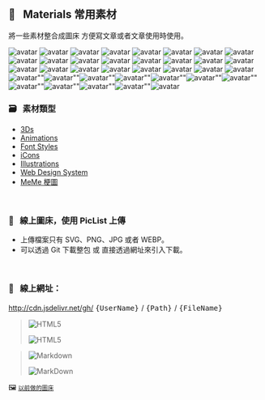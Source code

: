                               
## :art: &nbsp; Materials 常用素材
  將一些素材整合成圖床         方便寫文章或者文章使用時使用。

<img
  src="https://api.dicebear.com/6.x/pixel-art/svg?seed=INv1mh8&backgroundColor=0d177c&rotate=23&scale=68&radius=12&size=66"
  alt="avatar"
/>
<img
  src="https://api.dicebear.com/6.x/pixel-art/svg?seed=0JIZq68&backgroundColor=c92486&rotate=293&scale=184&radius=12&size=66"
  alt="avatar"
/>
<img
  src="https://api.dicebear.com/6.x/pixel-art/svg?seed=rNRZDf8&backgroundColor=2e7725&rotate=98&scale=117&radius=12&size=66"
  alt="avatar"
/>
<img
  src="https://api.dicebear.com/6.x/pixel-art/svg?seed=SFXw3a8&backgroundColor=b895f8&rotate=317&scale=116&radius=12&size=66"
  alt="avatar"
/>
<img
  src="https://api.dicebear.com/6.x/pixel-art/svg?seed=OSVEHF8&backgroundColor=3d0560&rotate=279&scale=182&radius=12&size=66"
  alt="avatar"
/>
<img
  src="https://api.dicebear.com/6.x/pixel-art/svg?seed=Tgl9sN8&backgroundColor=7dbb28&rotate=268&scale=132&radius=12&size=66"
  alt="avatar"
/>
<img
  src="https://api.dicebear.com/6.x/pixel-art/svg?seed=ythK8n8&backgroundColor=e8be80&rotate=184&scale=178&radius=12&size=66"
  alt="avatar"
/>
<img
  src="https://api.dicebear.com/6.x/pixel-art/svg?seed=fsthid8&backgroundColor=f0db0a&rotate=119&scale=69&radius=12&size=66"
  alt="avatar"
/>
<img
  src="https://api.dicebear.com/6.x/pixel-art/svg?seed=VK9lFT8&backgroundColor=95a009&rotate=291&scale=80&radius=12&size=66"
  alt="avatar"
/>
<img
  src="https://api.dicebear.com/6.x/pixel-art/svg?seed=5l92448&backgroundColor=5c6c9c&rotate=205&scale=169&radius=12&size=66"
  alt="avatar"
/> <img
  src="https://api.dicebear.com/6.x/pixel-art/svg?seed=uXi3sl8&backgroundColor=2de90e&rotate=90&scale=136&radius=12&size=66"
  alt="avatar"
/>
<img
  src="https://api.dicebear.com/6.x/pixel-art/svg?seed=BT18TS8&backgroundColor=e1d3f5&rotate=12&scale=111&radius=12&size=66"
  alt="avatar"
/>
<img
  src="https://api.dicebear.com/6.x/pixel-art/svg?seed=of8rmU8&backgroundColor=4de30c&rotate=181&scale=142&radius=12&size=66"
  alt="avatar"
/> <img
  src="https://api.dicebear.com/6.x/pixel-art/svg?seed=INv1mh8&backgroundColor=0d177c&rotate=23&scale=68&radius=12&size=66"
  alt="avatar"
/>
<img
  src="https://api.dicebear.com/6.x/pixel-art/svg?seed=0JIZq68&backgroundColor=c92486&rotate=293&scale=184&radius=12&size=66"
  alt="avatar"
/>
<img
  src="https://api.dicebear.com/6.x/pixel-art/svg?seed=rNRZDf8&backgroundColor=2e7725&rotate=98&scale=117&radius=12&size=66"
  alt="avatar"
/> <img
  src="https://api.dicebear.com/6.x/pixel-art/svg?seed=SFXw3a8&backgroundColor=b895f8&rotate=317&scale=116&radius=12&size=66"
  alt="avatar"
/>
<img
  src="https://api.dicebear.com/6.x/pixel-art/svg?seed=OSVEHF8&backgroundColor=3d0560&rotate=279&scale=182&radius=12&size=66"
  alt="avatar"
/>
<img
  src="https://api.dicebear.com/6.x/pixel-art/svg?seed=Tgl9sN8&backgroundColor=7dbb28&rotate=268&scale=132&radius=12&size=66"
  alt="avatar"
/> <img
  src="https://api.dicebear.com/6.x/pixel-art/svg?seed=ythK8n8&backgroundColor=e8be80&rotate=184&scale=178&radius=12&size=66"
  alt="avatar"
/>
<img
  src="https://api.dicebear.com/6.x/pixel-art/svg?seed=fsthid8&backgroundColor=f0db0a&rotate=119&scale=69&radius=12&size=66"
  alt="avatar"
/>
<img
  src="https://api.dicebear.com/6.x/pixel-art/svg?seed=VK9lFT8&backgroundColor=95a009&rotate=291&scale=80&radius=12&size=66"
  alt="avatar"
/>
<img
  src="https://api.dicebear.com/6.x/pixel-art/svg?seed=5l92448&backgroundColor=5c6c9c&rotate=205&scale=169&radius=12&size=66"
  alt="avatar"
/>
<img
  src="https://api.dicebear.com/6.x/pixel-art/svg?seed=uXi3sl8&backgroundColor=2de90e&rotate=90&scale=136&radius=12&size=66"
  alt="avatar"
/>
<img
  src="https://api.dicebear.com/6.x/pixel-art/svg?seed=BT18TS8&backgroundColor=e1d3f5&rotate=12&scale=111&radius=12&size=66" src='https://api.dicebear.com/6.x/pixel-art/svg?seed=LnF9eI8&backgroundColor=7124c5&rotate=173&scale=120&radius=12&size=300' alt='avatar' />""<img src='https://api.dicebear.com/6.x/pixel-art/svg?seed=RbvQOe8&backgroundColor=9523f4&rotate=208&scale=71&radius=12&size=300' alt='avatar' />""<img src='https://api.dicebear.com/6.x/pixel-art/svg?seed=iCxpCs8&backgroundColor=48d7b7&rotate=194&scale=87&radius=12&size=300' alt='avatar' />""<img src='https://api.dicebear.com/6.x/pixel-art/svg?seed=nStR708&backgroundColor=493b1b&rotate=9&scale=184&radius=12&size=300' alt='avatar' />""<img src='https://api.dicebear.com/6.x/pixel-art/svg?seed=n7uXIk8&backgroundColor=795ada&rotate=225&scale=164&radius=12&size=300' alt='avatar' />""<img src='https://api.dicebear.com/6.x/pixel-art/svg?seed=DXEV5r8&backgroundColor=b866d1&rotate=89&scale=60&radius=12&size=300' alt='avatar' />""<img src='https://api.dicebear.com/6.x/pixel-art/svg?seed=3vpclB8&backgroundColor=6fb7f6&rotate=209&scale=90&radius=12&size=300' alt='avatar' />""<img src='https://api.dicebear.com/6.x/pixel-art/svg?seed=kmkPmG8&backgroundColor=83d956&rotate=201&scale=71&radius=12&size=300' alt='avatar' />""<img src='https://api.dicebear.com/6.x/pixel-art/svg?seed=7kdfLn8&backgroundColor=dc834d&rotate=322&scale=109&radius=12&size=300' alt='avatar' />""<img src='https://api.dicebear.com/6.x/pixel-art/svg?seed=DK1nUa8&backgroundColor=feddf8&rotate=215&scale=128&radius=12&size=300' alt='avatar' />""<img src='https://api.dicebear.com/6.x/pixel-art/svg?seed=kgFqSd8&backgroundColor=0a52cc&rotate=272&scale=141&radius=12&size=300' alt='avatar' />""<img src='https://api.dicebear.com/6.x/pixel-art/svg?seed=gLQsik8&backgroundColor=99b576&rotate=13&scale=128&radius=12&size=300' alt='avatar' />
  &nbsp;

  ### :card_file_box: &nbsp; 素材類型
   * [3Ds][1]
   * [Animations][2]
   * [Font Styles][3] 
   * [iCons][4]
   * [Illustrations][5]
   * [Web Design System][6]
   * [MeMe 梗圖][7]
  
  [1]: images/3Ds            "3Ds"
  [2]: images/Animations     "Animations"
  [3]: images/FontStyles     "Font Styles"
  [4]: images/iCons          "iCons"
  [5]: images/Illustrations  "Illustrations"
  [6]: images/DesignSystem   "Web Design System"
  [7]: images/Ux-meme        "Ux-meme"

  &nbsp;


  ### :rocket: &nbsp; 線上圖床，使用 PicList 上傳
  * 上傳檔案只有 SVG、PNG、JPG 或者 WEBP。
  * 可以透過 Git 下載整包 或 直接透過網址來引入下載。

  &nbsp;

  ### :link: &nbsp; **線上網址**：
  http://cdn.jsdelivr.net/gh/ <big> `{UserName}` </big> / <big> `{Path}` </big> / <big> `{FileName}` </big>


  > ![HTML5](https://img.shields.io/badge/html5-%23E34F26.svg?style=for-the-badge&logo=html5&logoColor=white)
  > 
  > ![HTML5](https://cdn.jsdelivr.net/gh/Barry028/materials/dist/images/Html-windows.svg)


  > ![Markdown](https://img.shields.io/badge/markdown-%23000000.svg?style=for-the-badge&logo=markdown&logoColor=white)
  > 
  > ![MarkDown](https://cdn.jsdelivr.net/gh/Barry028/materials/images/MarkDown-windows.svg)
  

  🖼️  <small> [以前做的圖床](https://codepen.io/barry199002/full/KKojxXX/13341a19a81088f2e3546004117a64e4) </small>
    




<!--  
✖️  :heavy_multiplication_x:  ➕ :heavy_plus_sign: top
top ➖ :heavy_minus_sign:  ➗ :heavy_division_sign: top
top ♾️  :infinity:    
⚠️  :warning:  🚫  :no_entry_sign: top
  ‼️  :bangbang:  ⁉️  :interrobang: top
top ❓ :question:  ❔ :grey_question: top
top ❕ :grey_exclamation:  ❗ :exclamation:
:heavy_exclamation_mark:  top
top 〰️  :wavy_dash:   x
💱 :currency_exchange: 💲 :heavy_dollar_sign:
🔙  :back:  🔚 :end: top
top 🔛 :on:  🔜 :soon:  top
top 🔝 :top:     top

💬 :speech_balloon:
👁️‍🗨️ :eye_speech_bubble:
🗨️  :left_speech_bubble:
💭 :thought_balloon:
🗯️ :right_anger_bubble:
🤖 :robot:
👋 :wave:
👌 :ok_hand:
✌️  :v:
👈 :point_left:
👉 :point_right:
👆 :point_up_2:
🖕 :fu:
👍 :+1:
🌍 :earth_africa:
🌎 :earth_americas:
🌏 :earth_asia:
🌐 :globe_with_meridians:
🗺️  :world_map:
🌁 :foggy:
🌃 :night_with_stars:
🏙️ :cityscape:
🌄 :sunrise_over_mountains:
🌅 :sunrise:
🌆 :city_sunset:
🌇 :city_sunrise:
🌉 :bridge_at_night:
🗾 :japan:
🌌 :milky_way:
🌠  :stars:
⭐ :star:  top
🌟 :star2:
🎈 :balloon:
🎟️ :tickets:
🎮 :video_game:
🎯 :dart:
🪀 :yo_yo:
🎁 :gift:
🎉 :tada:
🏆 :trophy:
🧭 :compass:
🍪 :cookie:
⌛ :hourglass:
⏳ :hourglass_flowing_sand:
⌚ :watch:
⏰ :alarm_clock:
⏱️  :stopwatch:
🚀 :rocket:
🖼️  :framed_picture:
📟 :pager:
📠 :fax:
📱 :iphone:
📲 :calling:
💻 :computer:
🖱️  :computer_mouse:
🖲️  :trackball:
📔 :notebook_with_decorative_cover:
📚 :books:
📓 :notebook:
🔖 :bookmark:
📑 :bookmark_tabs:
🏷️  :label:
📰 :newspaper:
📜 :scroll:
📒 :ledger:
🧾 :receipt: 💹 :chart:
📤 :outbox_tray:
✉️  :envelope:  📧 :e-mail:
📨 :incoming_envelope: 📩 :envelope_with_arrow:
📤 :outbox_tray: 📥 :inbox_tray:
📦 :package: 📫 :mailbox:  📪  :mailbox_closed:  📬 :mailbox_with_mail:
✏️  :pencil2:
📝 :memo:  📅 :date:  📆 :calendar:
💼 :briefcase: 📁 :file_folder:  📂 :open_file_folder:  🗂️  :card_index_dividers:
🗒️  :spiral_notepad:  🗓️  :spiral_calendar:
📇 :card_index:
:chart_with_upwards_trend:
📉 :chart_with_downwards_trend:
📊 :bar_chart:
📋 :clipboard:
📌 :pushpin:
📍 :round_pushpin:
📎 :paperclip:
🖇️  :paperclips:
📏 :straight_ruler:
📐 :triangular_ruler:
✂️  :scissors:
🗃️  :card_file_box:
🗄️  :file_cabinet:
🗑️  :wastebasket:
🧺 :basket:
🔒 :lock:  🔓 :unlock:  ☑️  :ballot_box_with_check: ✔️  :heavy_check_mark:
🧻 :roll_of_paper:  ⭕  :o:  ❌  :x:  ✅  :white_check_mark:  ❎ :negative_squared_cross_mark:
©️  :copyright: ®️  :registered:  ™️  :tm:
---
:card_index:
:bulb:
:memo:
:card_file_box:
:iphone:
:mag:
:label:
:page_facing_up:
:technologist:
:pencil2:

:money_
<kbd>
<img src="https://api.dicebear.com/6.x/pixel-art/svg?scale=160&rotate=60&backgroundType=gradientLinear&backgroundRotation=0         360         240         210&backgroundColor=c0aede         d1d4f9         ffdfbf         ffd5dc         transparent         b6e3f4&radius=6 alt=avatar width=88 />
</kbd>

<kbd>
<img src="https://api.dicebear.com/6.x/pixel-art/svg?seed=Snowball&scale=175&rotate=80&backgroundRotation=0         360         240         210&randomizeIds=true&backgroundColor=A5EBFF         FFF9E9         C7FFCA         ffd5dc         72C0AE&radius=6&mood[] alt=avatar width=88 />
</kbd>

<kbd>
<img src="https://api.dicebear.com/6.x/pixel-art/svg?&scale=160&rotate=40&backgroundRotation=0         360         240         210&randomizeIds=true&backgroundColor=A5EBFF         FFF9E9         C7FFCA         ffd5dc         72C0AE&radius=6&mood[] alt=avatar width=88 />
</kbd>

<kbd>
<img src="https://api.dicebear.com/6.x/pixel-art/svg?seed=Luna&scale=160&rotate=200&backgroundRotation=0         360         240         210&randomizeIds=true&backgroundColor=A5EBFF         FFF9E9         C7FFCA         ffd5dc         72C0AE&radius=6&mood[] alt=avatar width=88 />
</kbd>

<kbd>
  <img src="https://api.dicebear.com/6.x/pixel-art/svg?seed=Boo&scale=160&rotate=45&backgroundType=gradientLinear&backgroundRotation=0         360         240         210&randomizeIds=true&backgroundColor=A5EBFF         FFF9E9         C7FFCA         ffd5dc         72C0AE&radius=6&mood[] alt=avatar width=88 />
</kbd>

<kbd>
  <img src="https://api.dicebear.com/6.x/bottts/svg?seed=Mittens&radius=6 alt=avatar width=88 />
</kbd>

<kbd>
<img src="https://api.dicebear.com/6.x/bottts/svg?seed=Oliver&radius=6 alt=avatar width=88 />
</kbd>

<kbd>
<img src="https://api.dicebear.com/6.x/bottts/svg?seed=Kiki&radius=6 alt=avatar width=88 />
</kbd>

<kbd>
<img src="https://api.dicebear.com/6.x/bottts/svg?seed=Tinkerbell&radius=6 alt=avatar width=88 />
</kbd>

<kbd>
<img src="https://api.dicebear.com/6.x/bottts/svg?seed=Midnight&radius=6 alt=avatar width=88 />
</kbd>

<kbd>
<img src="https://api.dicebear.com/6.x/bottts/svg?seed=George&radius=6 alt=avatar width=88 />
</kbd>

<kbd>
<img src="https://api.dicebear.com/6.x/bottts/svg?seed=Sassy&radius=6 alt=avatar width=88 />
</kbd>

<kbd>
<img src="https://api.dicebear.com/6.x/avataaars-neutral/svg?seed=Whiskers&radius=6 alt=avatar width=88 />
</kbd>

<kbd>
<img src="https://api.dicebear.com/6.x/avataaars-neutral/svg?seed=Bear&radius=6 alt=avatar width=88 />
</kbd>

<kbd>
<img src="https://api.dicebear.com/6.x/avataaars-neutral/svg?seed=Daisy&radius=6 alt=avatar width=88 />
</kbd>

<kbd>
 <img src="https://api.dicebear.com/6.x/avataaars-neutral/svg?seed=Max&radius=6 alt=avatar width=88 />
</kbd>

<kbd>
<img src="https://api.dicebear.com/6.x/avataaars-neutral/svg?seed=Abby&radius=6 alt=avatar width=88 />
</kbd>

![]("https://api.dicebear.com/6.x/pixel-art-neutral/svg?seed=A&backgroundColor=b6e3f4&scale=120&rotate=30&radius=6&size=120)
![]("https://api.dicebear.com/6.x/pixel-art-neutral/svg?seed=B&backgroundColor=c0aede&scale=160&rotate=125&radius=6&size=120)
![]("https://api.dicebear.com/6.x/pixel-art-neutral/svg?seed=C&backgroundColor=DEB664&scale=110&rotate=55&radius=6&size=120)
![]("https://api.dicebear.com/6.x/pixel-art-neutral/svg?seed=D&backgroundColor=64C9DE&scale=145&rotate=180&radius=6&size=120)
![]("https://api.dicebear.com/6.x/pixel-art-neutral/svg?seed=E&backgroundColor=A77762&scale=125&rotate=325&radius=6&size=120)
![]("https://api.dicebear.com/6.x/pixel-art-neutral/svg?seed=F&backgroundColor=b6e3f4&scale=120&rotate=30&radius=6&size=120)
![]("https://api.dicebear.com/6.x/pixel-art-neutral/svg?seed=G&backgroundColor=32E97C&scale=160&rotate=125&radius=6&size=120)  <br/>
![]("https://api.dicebear.com/6.x/pixel-art-neutral/svg?seed=H&backgroundColor=B72225&scale=110&rotate=55&radius=6&size=120)
![]("https://api.dicebear.com/6.x/pixel-art-neutral/svg?seed=I&backgroundColor=64C9DE&scale=145&rotate=180&radius=6&size=120)
![]("https://api.dicebear.com/6.x/pixel-art-neutral/svg?seed=J&backgroundColor=22B7B4&scale=125&rotate=325&radius=6&size=120)
![]("https://api.dicebear.com/6.x/pixel-art-neutral/svg?seed=I&backgroundColor=381FF1&scale=145&rotate=180&radius=6&size=120)
![]("https://api.dicebear.com/6.x/pixel-art-neutral/svg?seed=J&backgroundColor=D8F11F&scale=125&rotate=325&radius=6&size=120)
![]("https://api.dicebear.com/6.x/pixel-art-neutral/svg?seed=I&backgroundColor=F4B518&scale=145&rotate=180&radius=6&size=120)
![]("https://api.dicebear.com/6.x/pixel-art-neutral/svg?seed=J&backgroundColor=FDF151&scale=125&rotate=325&radius=6&size=120)

![HTML5]("https://img.shields.io/badge/html5-%23E34F26.svg?style=for-the-badge&logo=html5&logoColor=white)  
``` html
<img src="https://cdn.jsdelivr.net/gh/Barry028/materials/images/Animations/BarrYUFO.svg  alt=BarrY UFO />
```      

![Markdown]("https://img.shields.io/badge/markdown-%2660000.svg?style=for-the-badge&logo=markdown&logoColor=white)
``` markdown
![Barry]("https://cdn.jsdelivr.net/gh/Barry028/materials/images/Animations/BarrYUFO.svg)  
``` 
 
 -->  
